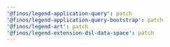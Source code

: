 ```yaml
---
'@finos/legend-application-query': patch
'@finos/legend-application-query-bootstrap': patch
'@finos/legend-art': patch
'@finos/legend-extension-dsl-data-space': patch
---
```

